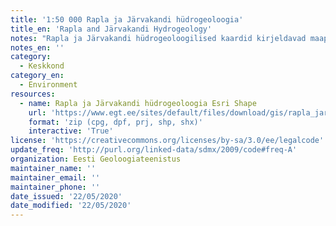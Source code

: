 ```yaml
---
title: '1:50 000 Rapla ja Järvakandi hüdrogeoloogia'
title_en: 'Rapla and Järvakandi Hydrogeology'
notes: "Rapla ja Järvakandi hüdrogeoloogilised kaardid kirjeldavad maapinnalt esimese aluspõhjalise põhjaveekompleksi ehk  Siluri-Ordoviitsiumi põhjaveekompleksi veejuhtivusomadusi, põhjavee keemilist koostist (mineraalsus ja kõrgema raua sisaldusega alad) ning põhjavee survetasemeid nii Siluri-Ordoviitsiumi kui Ordoviitsiumi-Kambriumi põhjaveekompleksides. Samuti on kaartidel kuvatud suuremad veehaarded, kinnitatud varuga põhjaveehaarded ning piirkonna allikad ja karstialad.\r\nLisainfo litsentsi kohta: https://www.egt.ee/sites/default/files/content-editors/geoinfo/egt_ruumiandmete_litsents.pdf"
notes_en: ''
category:
  - Keskkond
category_en:
  - Environment
resources:
  - name: Rapla ja Järvakandi hüdrogeoloogia Esri Shape
    url: 'https://www.egt.ee/sites/default/files/download/gis/rapla_jarvakandi_hudrogeoloogia.zip'
    format: 'zip (cpg, dpf, prj, shp, shx)'
    interactive: 'True'
license: 'https://creativecommons.org/licenses/by-sa/3.0/ee/legalcode'
update_freq: 'http://purl.org/linked-data/sdmx/2009/code#freq-A'
organization: Eesti Geoloogiateenistus
maintainer_name: ''
maintainer_email: ''
maintainer_phone: ''
date_issued: '22/05/2020'
date_modified: '22/05/2020'
---
```


